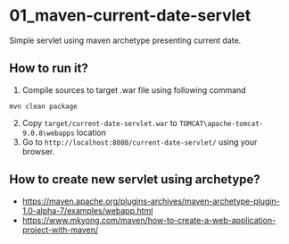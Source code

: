 # 01_maven-current-date-servlet
Simple servlet using maven archetype presenting current date.

## How to run it?

1. Compile sources to target .war file using following command
```
mvn clean package
```
2. Copy `target/current-date-servlet.war` to `TOMCAT\apache-tomcat-9.0.8\webapps` location
3. Go to `http://localhost:8080/current-date-servlet/` using your browser.


## How to create new servlet using archetype?

- https://maven.apache.org/plugins-archives/maven-archetype-plugin-1.0-alpha-7/examples/webapp.html
- https://www.mkyong.com/maven/how-to-create-a-web-application-project-with-maven/

